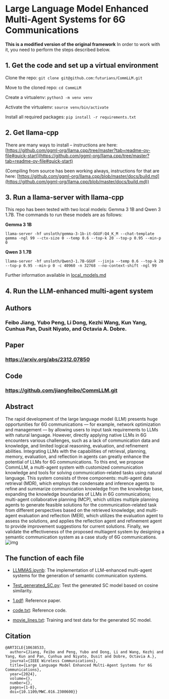 # Large Language Model Enhanced Multi-Agent Systems for 6G Communications

**This is a modified version of the original framework**
In order to work with it, you need to perform the steps described below.

## 1. Get the code and set up a virtual environment

Clone the repo: `git clone git@github.com:futurians/CommLLM.git`

Move to the cloned repo: `cd CommLLM`

Create a virtualenv: `python3 -m venv venv`

Activate the virtualenv: `source venv/bin/activate`

Install all required packages: `pip install -r requirements.txt`

## 2. Get llama-cpp

There are many ways to install – instructions are here: [https://github.com/ggml-org/llama.cpp/tree/master?tab=readme-ov-file#quick-start](https://github.com/ggml-org/llama.cpp/tree/master?tab=readme-ov-file#quick-start)

(Compiling from source has been working always, instructions for that are here: [https://github.com/ggml-org/llama.cpp/blob/master/docs/build.md](https://github.com/ggml-org/llama.cpp/blob/master/docs/build.md))

## 3. Run a llama-server with llama-cpp

This repo has been tested with two local models: Gemma 3 1B and Qwen 3 1.7B. The commands to run these models are as follows:

**Gemma 3 1B**

`llama-server -hf unsloth/gemma-3-1b-it-GGUF:Q4_K_M --chat-template gemma -ngl 99 --ctx-size 0 --temp 0.6 --top-k 20 --top-p 0.95 --min-p 0`

**Qwen 3 1.7B**

`llama-server -hf unsloth/Qwen3-1.7B-GGUF --jinja --temp 0.6 --top-k 20 --top-p 0.95 --min-p 0 -c 40960 -n 32768 --no-context-shift -ngl 99`

Further information available in [local_models.md](./local_models.md)

## 4. Run the LLM-enhanced multi-agent system




## Authors
### Feibo Jiang, Yubo Peng, Li Dong, Kezhi Wang, Kun Yang, Cunhua Pan, Dusit Niyato, and Octavia A. Dobre.
## Paper
### https://arxiv.org/abs/2312.07850
## Code
### https://github.com/jiangfeibo/CommLLM.git
## Abstract
The rapid development of the large language model (LLM) presents huge opportunities for 6G communications — for example, network optimization and management — by allowing users to input task requirements to LLMs with natural language. However, directly applying native LLMs in 6G encounters various challenges, such as a lack of communication data and knowledge, and limited logical reasoning, evaluation, and refinement abilities. Integrating LLMs with the capabilities of retrieval, planning, memory, evaluation, and reflection in agents can greatly enhance the potential of LLMs for 6G communications. To this end, we propose CommLLM, a multi-agent system with customized communication knowledge and tools for solving communication-related tasks using natural language. This system consists of three components: multi-agent data retrieval (MDR), which employs the condensate and inference agents to refine and summarize communication knowledge from the knowledge base, expanding the knowledge boundaries of LLMs in 6G communications; multi-agent collaborative planning (MCP), which utilizes multiple planning agents to generate feasible solutions for the communication-related task from different perspectives based on the retrieved knowledge; and multi-agent evaluation and reflection (MER), which utilizes the evaluation agent to assess the solutions, and applies the reflection agent and refinement agent to provide improvement suggestions for current solutions. Finally, we validate the effectiveness of the proposed multiagent system by designing a semantic communication system as a case study of 6G communications.
![img](SC.png)

## The function of each file
- [LLMMAS.ipynb](LLMMAS.ipynb): The implementation of LLM-enhanced multi-agent systems for the generation of semantic communication systems.

- [Test_generated_SC.py](Test_generated_SC.py): Test the generated SC model based on cosine similarity.

- [1.pdf](1.pdf): Reference paper.

- [code.txt](code.txt): Reference code.

- [movie_lines.txt](movie_lines.txt): Training and test data for the generated SC model.

## Citation   
```
@ARTICLE{10638533,
  author={Jiang, Feibo and Peng, Yubo and Dong, Li and Wang, Kezhi and Yang, Kun and Pan, Cunhua and Niyato, Dusit and Dobre, Octavia A.},
  journal={IEEE Wireless Communications}, 
  title={Large Language Model Enhanced Multi-Agent Systems for 6G Communications}, 
  year={2024},
  volume={},
  number={},
  pages={1-8},
  doi={10.1109/MWC.016.2300600}}
```


